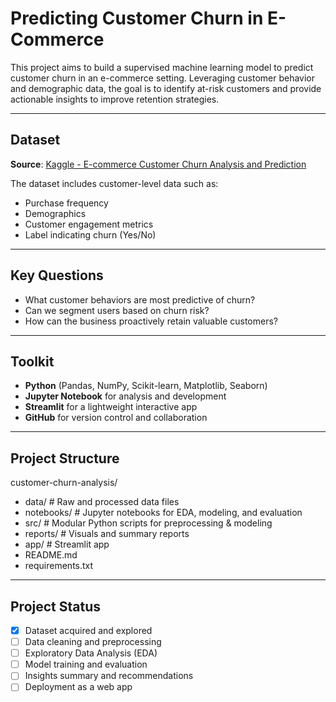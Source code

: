 # Predicting Customer Churn in E-Commerce

This project aims to build a supervised machine learning model to predict customer churn in an e-commerce setting. Leveraging customer behavior and demographic data, the goal is to identify at-risk customers and provide actionable insights to improve retention strategies.

---

## Dataset

**Source**: [Kaggle - E-commerce Customer Churn Analysis and Prediction](https://www.kaggle.com/datasets/ankitverma2010/ecommerce-customer-churn-analysis-and-prediction)

The dataset includes customer-level data such as:
- Purchase frequency
- Demographics
- Customer engagement metrics
- Label indicating churn (Yes/No)

---

## Key Questions

- What customer behaviors are most predictive of churn?
- Can we segment users based on churn risk?
- How can the business proactively retain valuable customers?

---

## Toolkit

- **Python** (Pandas, NumPy, Scikit-learn, Matplotlib, Seaborn)
- **Jupyter Notebook** for analysis and development
- **Streamlit** for a lightweight interactive app
- **GitHub** for version control and collaboration

---

## Project Structure

customer-churn-analysis/
- data/ # Raw and processed data files
- notebooks/ # Jupyter notebooks for EDA, modeling, and evaluation
- src/ # Modular Python scripts for preprocessing & modeling
- reports/ # Visuals and summary reports
- app/ # Streamlit app
- README.md
- requirements.txt

---

## Project Status

- [x] Dataset acquired and explored
- [ ] Data cleaning and preprocessing
- [ ] Exploratory Data Analysis (EDA)
- [ ] Model training and evaluation
- [ ] Insights summary and recommendations
- [ ] Deployment as a web app